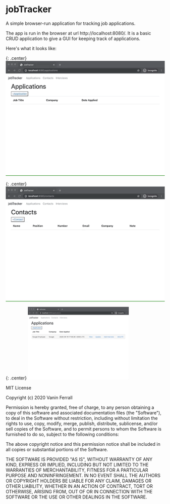 <style>
	.center {
		text-align: center;
	}
</style>

# jobTracker
A simple browser-run application for tracking job applications.

The app is run in the browser at url http://localhost:8080/. It is a basic CRUD application to give a GUI for keeping track of applications. 

Here's what it looks like:

{: .center}
![Adding an application](https://github.com/Ferrallv/jobTracker/blob/master/readme_images/01_jobtracker_readme.gif)

{: .center}
![Adding a contact](https://github.com/Ferrallv/jobTracker/blob/master/readme_images/02_jobtracker_readme.gif)

{: .center}
![Adding an interview](https://github.com/Ferrallv/jobTracker/blob/master/readme_images/03_jobtracker_readme.gif)


MIT License

Copyright (c) 2020 Vanin Ferrall

Permission is hereby granted, free of charge, to any person obtaining a copy
of this software and associated documentation files (the "Software"), to deal
in the Software without restriction, including without limitation the rights
to use, copy, modify, merge, publish, distribute, sublicense, and/or sell
copies of the Software, and to permit persons to whom the Software is
furnished to do so, subject to the following conditions:

The above copyright notice and this permission notice shall be included in all
copies or substantial portions of the Software.

THE SOFTWARE IS PROVIDED "AS IS", WITHOUT WARRANTY OF ANY KIND, EXPRESS OR
IMPLIED, INCLUDING BUT NOT LIMITED TO THE WARRANTIES OF MERCHANTABILITY,
FITNESS FOR A PARTICULAR PURPOSE AND NONINFRINGEMENT. IN NO EVENT SHALL THE
AUTHORS OR COPYRIGHT HOLDERS BE LIABLE FOR ANY CLAIM, DAMAGES OR OTHER
LIABILITY, WHETHER IN AN ACTION OF CONTRACT, TORT OR OTHERWISE, ARISING FROM,
OUT OF OR IN CONNECTION WITH THE SOFTWARE OR THE USE OR OTHER DEALINGS IN THE
SOFTWARE.